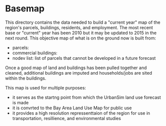 # Basemap

This directory contains the data needed to build a "current year" map of the region's parcels, buildings, residents, and employment. The most recent base or "current" year has been 2010 but it may be updated to 2015 in the next round. This objective map of what is on the ground now is built from:
* parcels:
* commercial buildings:
* nodev list: list of parcels that cannot be developed in a future forecast

Once a good map of land and buildings has been pulled together and cleaned, additional buildings are imputed and households/jobs are sited within the buildings.

This map is used for multiple purposes:
* it serves as the startng point from which the UrbanSim land use forecast is made
* it is convrted to the Bay Area Land Use Map for public use
* it provides a high resolution repressenttaion of the region for use in transportation, resillience, and environmental studies
